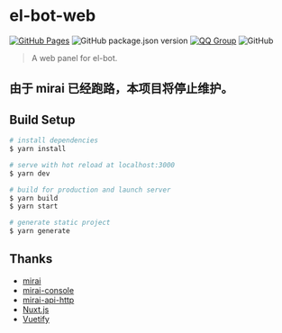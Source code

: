 # el-bot-web

[![GitHub Pages](https://github.com/ElpsyCN/el-bot-web/workflows/GitHub%20Pages/badge.svg)](https://bot.elpsy.cn)
![GitHub package.json version](https://img.shields.io/github/package-json/v/ElpsyCN/el-bot-web)
[![QQ Group](https://img.shields.io/badge/qq%20group-707408530-12B7F5)](https://shang.qq.com/wpa/qunwpa?idkey=5b0eef3e3256ce23981f3b0aa2457175c66ca9194efd266fd0e9a7dbe43ed653)
![GitHub](https://img.shields.io/github/license/ElpsyCN/el-bot-web)

> A web panel for el-bot.

## 由于 mirai 已经跑路，本项目将停止维护。

## Build Setup

```bash
# install dependencies
$ yarn install

# serve with hot reload at localhost:3000
$ yarn dev

# build for production and launch server
$ yarn build
$ yarn start

# generate static project
$ yarn generate
```

## Thanks

- [mirai](https://github.com/mamoe/mirai)
- [mirai-console](https://github.com/mamoe/mirai-console)
- [mirai-api-http](https://github.com/mamoe/mirai-api-http)
- [Nuxt.js](https://github.com/nuxt/nuxt.js)
- [Vuetify](https://github.com/vuetifyjs/vuetify)
